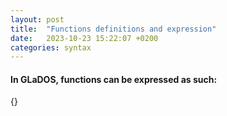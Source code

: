 ```yaml
---
layout: post
title:  "Functions definitions and expression"
date:   2023-10-23 15:22:07 +0200
categories: syntax
---
```

#### In GLaDOS, functions can be expressed as such:
{}